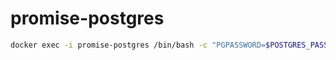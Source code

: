 # promise-postgres

```sh
docker exec -i promise-postgres /bin/bash -c "PGPASSWORD=$POSTGRES_PASSWORD pg_dump --username $POSTGRES_USER $POSTGRES_DB" > ./pg_dump.sql
```
